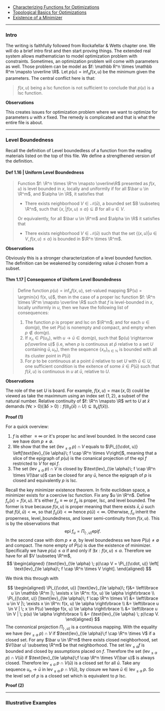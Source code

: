 - [Characterizing Functions for Optimizations](Characterizing%20Functions%20for%20Optimizations.md)
- [Topological Basics for Optimizations](Topological%20Basics%20for%20Optimizations.md)
- [Existence of a Minimizer](Existence%20of%20a%20Minimizer.md)

---
### **Intro**

The writing is faithfully followed from Rockafellar & Wetts chapter one. 
We will do a brief intro first and then start proving things. 
The extended real system allows mathematician to model optimization problem with constraints. 
Sometimes, an optimization problem will come with parameters as well. 
Those problem can be model as $f: \mathbb R^n \times \mathbb R^m \mapsto \overline \R$. 
Let $p(u) = \inf_x f(x, u)$  be the minimum given the parameters. 
The central conflict here is that: 
> $f(x, u)$ being a lsc function is not sufficient to conclude that $p(u)$ is a lsc function. 

**Observations**

This creates issues for optimization problem where we want to optimize for parameters $u$ with $x$ fixed. 
The remedy is complicated and that is what the entire file is about. 

---
### **Level Boundedness**

Recall the definition of Level boundedless of a function from the reading materials listed on the top of this file. 
We define a strengthened version of the definition. 

#### **Def 1.16 | Uniform Level Boundedness**
> Function $f: \R^n \times \R^m \mapsto \overline\R$ presented as $f(x, u)$ is level bounded in $x$, locally and uniformlly if for all $\bar u \in \R^m$, and $\alpha \in \R$, it satisfies that 
> *  There exists neighborhood $V \in \mathcal N(\bar u)$, a bounded set $B \subseteq \R^n$, such that $\{x, | f(x, u) \le \alpha\}\subseteq B$ for all $u \in V$. 
>
> Or equivalently, for all $\bar u \in \R^m$ and $\alpha \in \R$ it satisfies that 
> * There exists neighborhood $V \in \mathcal N(\bar u)$ such that the set $\{(x, u) | u \in V, f(x, u) \le \alpha\}$ is bounded in $\R^n \times \R^m$. 


**Observations**

Obviously this is a stronger characterization of a level bounded function. 
The definition can be weakened by considering value $\bar u$ chosen from a subset. 

#### **Thm 1.17 | Consequence of Uniform Level Boundedness**
> Define function $p(u) = \inf_x f(x, u)$, set-valued mapping $P(u) = \argmin{x} f(x, u)$, then in the case of a proper lsc function $f: \R^n \times \R^m \mapsto \overline \R$ such that $f$ is level-bounded in $x$, locally uniformly in $u$, then we have the following list of consequences: 
> 
> 1. The function $p$ is proper and lsc on $\R^m$; and for each $u\in \text{dom}(p)$, the set $P(u)$ is nonempty and compact, and empty when $p\not \in \text{dom}(p)$. 
> 2. If $x_n \in P(u_n)$, with $u\rightarrow \bar u \in \text{dom}(p)$, such that $p(u) \rightarrow p(\overline u)$ (i.e, when $p$ is continuous at $\bar p$ relative to a set $U$ containing $\bar u, u_n$), then the sequence $\{x_n\}_{n\in \mathbb N}$ is bounded with all its cluster point in $P(\bar u)$
> 3. For $p$ to be continuous at a point $\bar u$ relative to set $U$ with $\bar u \in U$, one sufficient condition is the exitence of some $\bar x \in P(\bar u)$ such that $f(\bar x, u)$ is continuous in $u$ at $\bar u$, relative to $U$. 

**Observations**

The role of the set $U$ is board. For example, $f(x, u) = \max(x, 0)$ could be viewed as take the maximnum using an index set $\{1, 2\}$, a subset of the natural number. 
Relative continuity of $f: \R^n \mapsto \R$ wrt to $U$ at $\bar x$ demands $(\forall \epsilon > 0)(\exists \delta > 0): f(\mathbb B_\delta(\bar x)\cap U) \subseteq \mathbb B_\epsilon(f(\bar x))$. 

**Proof (1)**

For a quick overview: 
1. $f$ is either $\equiv \infty$ or it's proper lsc and level bounded. In the second case we have $\text{dom}\; p \neq \emptyset$. 
2. We show that the set $(\text{lev}_{\le \alpha} \; p)\cap V$ equals to $\Pi_{(\cdot, u)} \left[\text{lev}_{\le \alpha}\; f \cap \R^n \times V\right]$, meaning that a slice of the epigraph of $p(u)$ is the conanical projection of the $\text{epi}\; f$ restricted to $V$ for $\text{epi}\; f$. 
3. The set $(\text{lev}_{\le \alpha} \; p)\cap V$ is closed by $\text{lev}_{\le \alpha}\; f \cap \R^n \times V(\bar u)$ can be closed for any $\bar u$, hence the epigraph of $p$ is closed and equivalently $p$ is lsc. 

Recall the key minimizer existence theorem. 
In finite euclidean space, a minimizer exists for a coercive lsc function. 
Fix any $u \in \R^n$. 
Define $f_u(x) = f(x, u)$. 
It's either $f_u \equiv \infty$ or $f_u$ is proper, lsc, and level bounded. 
The former is true because $f(x, u)$ is proper meaning that there exists $\bar x, \bar u$ such that $f(\bar x,\bar u) < \infty$, so that $f_{\bar u}(\bar x) < \infty$ hence $p(\bar u) < \infty$. 
Otherwise, $f_u$ inherit the properness, level_boundedness, and lower semi-continuity from $f(x, u)$. 
This is by the observations that 
$$
\text{epi}\;f_u =\Pi_{(\cdot, u)}\text{epi}f. 
$$ 
In the second case with $\text{dom}\; p \neq \emptyset$, by level boundedness we have $P(u) \neq \emptyset$ and compact. 
The none empty of $P(u)$ is due the existence of minimizer.  
Specifically we have $p(u) \le \alpha$ if and only if $\exists x: f(x, u) \le \alpha$. 
Therefore we have for all $V \subseteq \R^m$, 
$$
\begin{aligned}
    (\text{lev}_{\le \alpha} \; p)\cap V
    = 
    \Pi_{(\cdot, u)} \left[
        \text{lev}_{\le \alpha}\; f 
        \cap \R^n \times V
    \right]. 
\end{aligned}
$$

We think this through with 

$$
\begin{aligned}
    \Pi_{(\cdot, u)} [\text{lev}_{\le \alpha}\; f]&= 
    \left\lbrace
        u \in \mathbb \R^m |\; 
        \exists x \in \R^n: f(x, u) \le \alpha
    \right\rbrace
    \\
    \Pi_{(\cdot, u)} [\text{lev}_{\le \alpha}\; f \cap 
    \R^n \times V]
    &= 
    \left\lbrace
        u \in V |\; 
        \exists x \in \R^n: f(x, u) \le \alpha
    \right\rbrace
    \\
    &= 
    \left\lbrace
        u \in V | \; 
        x \in P(u) \wedge f(x, u) \le \alpha
    \right\rbrace
    \\
    &= 
    \left\lbrace
        u \in V | \;  p(u) \le \alpha
    \right\rbrace
    \\
    &= 
    (\text{lev}_{\le \alpha} \; p)\cap V. 
\end{aligned}
$$
The connonical projection $\Pi_{(\cdot, u)}$ is a continuous mapping. 
With the equality we have $(\text{lev}_{\le \alpha} \; p)\cap V$ if $\text{lev}_{\le \alpha}\;f \cap \R^n \times V$ if a closed set. 
For any $\bar u \in \R^m$ there exists closed neighborhood, set $V(\bar u) \subseteq \R^m$ be that neighborhood. 
The set $\text{lev}_{\le \alpha} f$ is bounded and closed by assumptions placed on $f$. 
Therefore the set $(\text{lev}_{\le \alpha} \; p)\cap V(\bar u)$ if $\text{lev}_{\le \alpha}\;f \cap \R^n \times V(\bar u)$ is always closed. 
Therefore $\text{lev}_{\le \alpha} \; p \cap V(\bar u)$ is a closed set for all $\bar u$. 
Take any sequence $u_n \rightarrow \bar u$ in $\text{lev}_{\le \alpha} \; p \cap V(\bar u)$, by closure we have $\bar u \in \text{lev}_{\le \alpha} \; p$. 
So the level set of $p$ is a closed set which is equivalent to $p$ lsc. 

**Proof (2)**


---
### **Illustrative Examples**